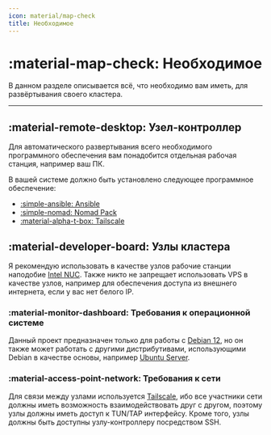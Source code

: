```yaml
---
icon: material/map-check
title: Необходимое
---
```


# :material-map-check: Необходимое

В данном разделе описывается всё, что необходимо вам иметь, для развёртывания своего кластера.

---

## :material-remote-desktop: Узел-контроллер

Для автоматического развертывания всего необходимого программного обеспечения вам понадобится отдельная рабочая станция, например ваш ПК.

В вашей системе должно быть установлено следующее программное обеспечение:

* [:simple-ansible: Ansible](https://www.ansible.com/)
* [:simple-nomad: Nomad Pack](https://github.com/hashicorp/nomad-pack)
* [:material-alpha-t-box: Tailscale](https://tailscale.com)

## :material-developer-board: Узлы кластера

Я рекомендую использовать в качестве узлов рабочие станции наподобие [Intel NUC](https://en.wikipedia.org/wiki/Next_Unit_of_Computing).
Также никто не запрещает использовать VPS в качестве узлов, например для обеспечения доступа из внешнего интернета, если у вас нет белого IP.

### :material-monitor-dashboard: Требования к операционной системе

Данный проект предназначен только для работы с [Debian 12](https://www.debian.org/releases/stable/releasenotes.ru.html),
но он также может работать с другими дистрибутивами, использующими Debian в качестве основы, например [Ubuntu Server](https://ubuntu.com/download/server).

### :material-access-point-network: Требования к сети

Для связи между узлами используется [Tailscale](https://tailscale.com), ибо все участники сети должны иметь возможность взаимодействовать друг с другом,
поэтому узлы должны иметь доступ к TUN/TAP интерфейсу. Кроме того, узлы должны быть доступны узлу-контроллеру посредством SSH.

